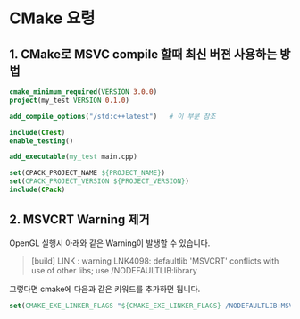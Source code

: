 # CMake 요령

## 1. CMake로 MSVC compile 할때 최신 버젼 사용하는 방법

```cmake
cmake_minimum_required(VERSION 3.0.0)
project(my_test VERSION 0.1.0)

add_compile_options("/std:c++latest")   # 이 부분 참조

include(CTest)
enable_testing()

add_executable(my_test main.cpp)

set(CPACK_PROJECT_NAME ${PROJECT_NAME})
set(CPACK_PROJECT_VERSION ${PROJECT_VERSION})
include(CPack)
```

## 2. MSVCRT Warning 제거

OpenGL 실행시 아래와 같은 Warning이 발생할 수 있습니다.

> [build] LINK : warning LNK4098: defaultlib 'MSVCRT' conflicts with use of other libs; use /NODEFAULTLIB:library 

그렇다면 cmake에 다음과 같은 키워드를 추가하면 됩니다.

```cmake
set(CMAKE_EXE_LINKER_FLAGS "${CMAKE_EXE_LINKER_FLAGS} /NODEFAULTLIB:MSVCRT")
```